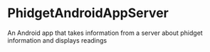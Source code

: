 # PhidgetAndroidAppServer
An Android app that takes information from a server about phidget information and displays readings
